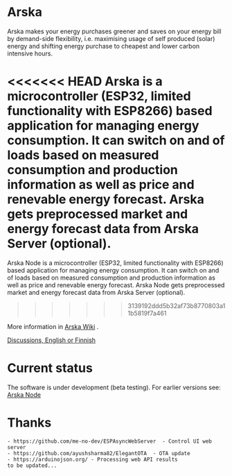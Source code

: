 # Arska
Arska makes your energy purchases greener and saves on your energy bill by demand-side flexibility, i.e. maximising usage of self produced (solar) energy and shifting energy purchase to cheapest and lower carbon intensive hours.

<<<<<<< HEAD
Arska is a microcontroller (ESP32, limited functionality with ESP8266) based application for managing energy consumption. It can switch on and of loads  based on measured consumption and production information as well as price and renevable energy forecast. Arska gets preprocessed market and energy forecast data from Arska Server (optional). 
=======
Arska Node is a microcontroller (ESP32, limited functionality with ESP8266) based application for managing energy consumption. It can switch on and of loads  based on measured consumption and production information as well as price and renevable energy forecast. Arska Node gets preprocessed market and energy forecast data from Arska Server (optional). 
>>>>>>> 3139192ddd5b32af73b8770803a11b5819f7a461

More information in [Arska Wiki](https://github.com/Netgalleria/Arska/wiki) .

[Discussions, English or Finnish](https://github.com/Netgalleria/Arska/discussions)

# Current status
The software is under development (beta testing). For earlier versions see: [Arska Node](https://github.com/Netgalleria/arska-node) 

# Thanks
    - https://github.com/me-no-dev/ESPAsyncWebServer  - Control UI web server
    - https://github.com/ayushsharma82/ElegantOTA  - OTA update
    - https://arduinojson.org/ - Processing web API results 
    to be updated...